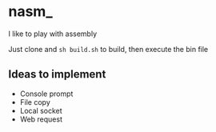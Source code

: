# nasm_

I like to play with assembly

Just clone and `sh build.sh` to build, then execute the bin file

## Ideas to implement

* Console prompt
* File copy
* Local socket
* Web request
